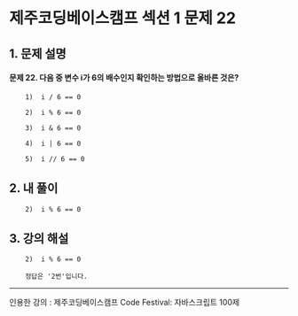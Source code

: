 # 제주코딩베이스캠프 섹션 1 문제 22

## 1. 문제 설명

#### 문제 22. 다음 중 변수 i가 6의 배수인지 확인하는 방법으로 올바른 것은?

        1)  i / 6 == 0
          
        2)  i % 6 == 0
         
        3)  i & 6 == 0
         
        4)  i | 6 == 0
          
        5)  i // 6 == 0
   
## 2. 내 풀이

        2)  i % 6 == 0

## 3. 강의 해설

        2)  i % 6 == 0

        정답은 '2번'입니다.

***

인용한 강의 : 제주코딩베이스캠프 Code Festival: 자바스크립트 100제